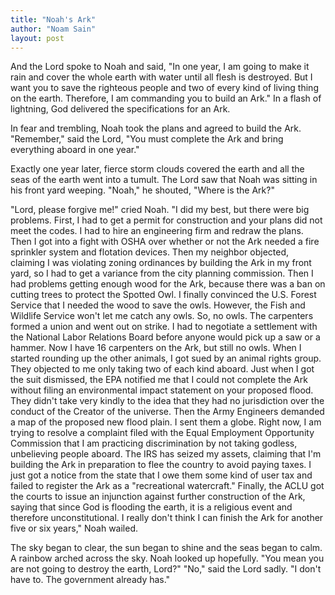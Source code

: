 ```yaml
---
title: "Noah's Ark"
author: "Noam Sain"
layout: post
---
```


And the Lord spoke to Noah and said, "In one year, I am going to make it rain and cover the whole earth with water until all flesh is destroyed. But I want you to save the righteous people and two of every kind of living thing on the earth. Therefore, I am commanding you to build an Ark." In a flash of lightning, God delivered the specifications for an Ark.

In fear and trembling, Noah took the plans and agreed to build the Ark. "Remember," said the Lord, "You must complete the Ark and bring everything aboard in one year."

Exactly one year later, fierce storm clouds covered the earth and all the seas of the earth went into a tumult. The Lord saw that Noah was sitting in his front yard weeping. "Noah," he shouted, "Where is the Ark?"

"Lord, please forgive me!" cried Noah. "I did my best, but there were big problems. First, I had to get a permit for construction and your plans did not meet the codes. I had to hire an engineering firm and redraw the plans. Then I got into a fight with OSHA over whether or not the Ark needed a fire sprinkler system and flotation devices. Then my neighbor objected, claiming I was violating zoning ordinances by building the Ark in my front yard, so I had to get a variance from the city planning commission. Then I had problems getting enough wood for the Ark, because there was a ban on cutting trees to protect the Spotted Owl. I finally convinced the U.S. Forest Service that I needed the wood to save the owls. However, the Fish and Wildlife Service won't let me catch any owls. So, no owls. The carpenters formed a union and went out on strike. I had to negotiate a settlement with the National Labor Relations Board before anyone would pick up a saw or a hammer. Now I have 16 carpenters on the Ark, but still no owls. When I started rounding up the other animals, I got sued by an animal rights group. They objected to me only taking two of each kind aboard. Just when I got the suit dismissed, the EPA notified me that I could not complete the Ark without filing an environmental impact statement on your proposed flood. They didn't take very kindly to the idea that they had no jurisdiction over the conduct of the Creator of the universe. Then the Army Engineers demanded a map of the proposed new flood plain. I sent them a globe. Right now, I am trying to resolve a complaint filed with the Equal Employment Opportunity Commission that I am practicing discrimination by not taking godless, unbelieving people aboard. The IRS has seized my assets, claiming that I'm building the Ark in preparation to flee the country to avoid paying taxes. I just got a notice from the state that I owe them some kind of user tax and failed to register the Ark as a "recreational watercraft." Finally, the ACLU got the courts to issue an injunction against further construction of the Ark, saying that since God is flooding the earth, it is a religious event and therefore unconstitutional. I really don't think I can finish the Ark for another five or six years," Noah wailed.

The sky began to clear, the sun began to shine and the seas began to calm. A rainbow arched across the sky. Noah looked up hopefully. "You mean you are not going to destroy the earth, Lord?" "No," said the Lord sadly. "I don't have to. The government already has."
